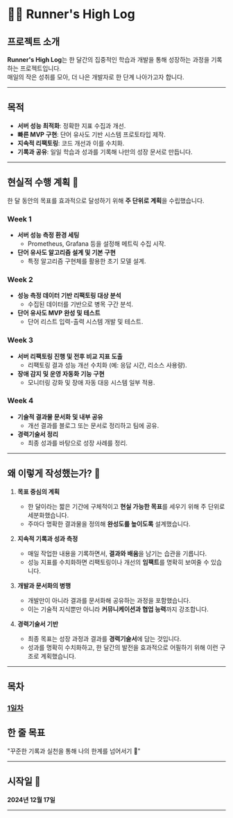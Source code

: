# 🏃‍♂️ Runner's High Log

## 프로젝트 소개
**Runner's High Log**는 한 달간의 집중적인 학습과 개발을 통해 성장하는 과정을 기록하는 프로젝트입니다.  
매일의 작은 성취를 모아, 더 나은 개발자로 한 단계 나아가고자 합니다.

---

## 목적
- **서버 성능 최적화**: 정확한 지표 수집과 개선.
- **빠른 MVP 구현**: 단어 유사도 기반 시스템 프로토타입 제작.
- **지속적 리팩토링**: 코드 개선과 이를 수치화.
- **기록과 공유**: 일일 학습과 성과를 기록해 나만의 성장 문서로 만듭니다.

---

## 현실적 수행 계획 📅
한 달 동안의 목표를 효과적으로 달성하기 위해 **주 단위로 계획**을 수립했습니다.

### Week 1
- **서버 성능 측정 환경 세팅**
    - Prometheus, Grafana 등을 설정해 메트릭 수집 시작.
- **단어 유사도 알고리즘 설계 및 기본 구현**
    - 특정 알고리즘 구현체를 활용한 초기 모델 설계.

### Week 2
- **성능 측정 데이터 기반 리팩토링 대상 분석**
    - 수집된 데이터를 기반으로 병목 구간 분석.
- **단어 유사도 MVP 완성 및 테스트**
    - 단어 리스트 입력-출력 시스템 개발 및 테스트.

### Week 3
- **서버 리팩토링 진행 및 전후 비교 지표 도출**
    - 리팩토링 결과 성능 개선 수치화 (예: 응답 시간, 리소스 사용량).
- **장애 감지 및 운영 자동화 기능 구현**
    - 모니터링 강화 및 장애 자동 대응 시스템 일부 적용.

### Week 4
- **기술적 결과물 문서화 및 내부 공유**
    - 개선 결과를 블로그 또는 문서로 정리하고 팀에 공유.
- **경력기술서 정리**
    - 최종 성과를 바탕으로 성장 사례를 정리.

---
## 왜 이렇게 작성했는가? 🤔

1. **목표 중심의 계획**
    - 한 달이라는 짧은 기간에 구체적이고 **현실 가능한 목표**를 세우기 위해 주 단위로 세분화했습니다.
    - 주마다 명확한 결과물을 정의해 **완성도를 높이도록** 설계했습니다.

2. **지속적 기록과 성과 측정**
    - 매일 작업한 내용을 기록하면서, **결과와 배움**을 남기는 습관을 기릅니다.
    - 성능 지표를 수치화하면 리팩토링이나 개선의 **임팩트**를 명확히 보여줄 수 있습니다.

3. **개발과 문서화의 병행**
    - 개발만이 아니라 결과를 문서화해 공유하는 과정을 포함했습니다.
    - 이는 기술적 지식뿐만 아니라 **커뮤니케이션과 협업 능력**까지 강조합니다.

4. **경력기술서 기반**
    - 최종 목표는 성장 과정과 결과를 **경력기술서**에 담는 것입니다.
    - 성과를 명확히 수치화하고, 한 달간의 발전을 효과적으로 어필하기 위해 이런 구조로 계획했습니다.

---

## 목차

### [1일차](FirstWeek/20241217.md)




## 한 줄 목표
"꾸준한 기록과 실천을 통해 나의 한계를 넘어서기 🚀"

---

## 시작일 📅
**2024년 12월 17일**

---
